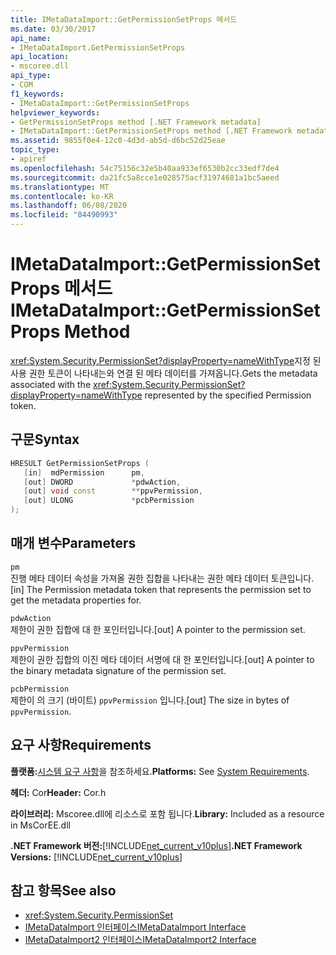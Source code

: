 ```yaml
---
title: IMetaDataImport::GetPermissionSetProps 메서드
ms.date: 03/30/2017
api_name:
- IMetaDataImport.GetPermissionSetProps
api_location:
- mscoree.dll
api_type:
- COM
f1_keywords:
- IMetaDataImport::GetPermissionSetProps
helpviewer_keywords:
- GetPermissionSetProps method [.NET Framework metadata]
- IMetaDataImport::GetPermissionSetProps method [.NET Framework metadata]
ms.assetid: 9855f0e4-12c0-4d3d-ab5d-d6bc52d25eae
topic_type:
- apiref
ms.openlocfilehash: 54c75156c32e5b40aa933ef6530b2cc33edf7de4
ms.sourcegitcommit: da21fc5a8cce1e028575acf31974681a1bc5aeed
ms.translationtype: MT
ms.contentlocale: ko-KR
ms.lasthandoff: 06/08/2020
ms.locfileid: "84490993"
---
```

# <a name="imetadataimportgetpermissionsetprops-method"></a><span data-ttu-id="53886-102">IMetaDataImport::GetPermissionSetProps 메서드</span><span class="sxs-lookup"><span data-stu-id="53886-102">IMetaDataImport::GetPermissionSetProps Method</span></span>
<span data-ttu-id="53886-103"><xref:System.Security.PermissionSet?displayProperty=nameWithType>지정 된 사용 권한 토큰이 나타내는와 연결 된 메타 데이터를 가져옵니다.</span><span class="sxs-lookup"><span data-stu-id="53886-103">Gets the metadata associated with the <xref:System.Security.PermissionSet?displayProperty=nameWithType> represented by the specified Permission token.</span></span>  
  
## <a name="syntax"></a><span data-ttu-id="53886-104">구문</span><span class="sxs-lookup"><span data-stu-id="53886-104">Syntax</span></span>  
  
```cpp  
HRESULT GetPermissionSetProps (  
   [in]  mdPermission      pm,  
   [out] DWORD             *pdwAction,
   [out] void const        **ppvPermission,
   [out] ULONG             *pcbPermission  
);  
```  
  
## <a name="parameters"></a><span data-ttu-id="53886-105">매개 변수</span><span class="sxs-lookup"><span data-stu-id="53886-105">Parameters</span></span>  
 `pm`  
 <span data-ttu-id="53886-106">진행 메타 데이터 속성을 가져올 권한 집합을 나타내는 권한 메타 데이터 토큰입니다.</span><span class="sxs-lookup"><span data-stu-id="53886-106">[in] The Permission metadata token that represents the permission set to get the metadata properties for.</span></span>  
  
 `pdwAction`  
 <span data-ttu-id="53886-107">제한이 권한 집합에 대 한 포인터입니다.</span><span class="sxs-lookup"><span data-stu-id="53886-107">[out] A pointer to the permission set.</span></span>  
  
 `ppvPermission`  
 <span data-ttu-id="53886-108">제한이 권한 집합의 이진 메타 데이터 서명에 대 한 포인터입니다.</span><span class="sxs-lookup"><span data-stu-id="53886-108">[out] A pointer to the binary metadata signature of the permission set.</span></span>  
  
 `pcbPermission`  
 <span data-ttu-id="53886-109">제한이 의 크기 (바이트) `ppvPermission` 입니다.</span><span class="sxs-lookup"><span data-stu-id="53886-109">[out] The size in bytes of `ppvPermission`.</span></span>  
  
## <a name="requirements"></a><span data-ttu-id="53886-110">요구 사항</span><span class="sxs-lookup"><span data-stu-id="53886-110">Requirements</span></span>  
 <span data-ttu-id="53886-111">**플랫폼:**[시스템 요구 사항](../../get-started/system-requirements.md)을 참조하세요.</span><span class="sxs-lookup"><span data-stu-id="53886-111">**Platforms:** See [System Requirements](../../get-started/system-requirements.md).</span></span>  
  
 <span data-ttu-id="53886-112">**헤더:** Cor</span><span class="sxs-lookup"><span data-stu-id="53886-112">**Header:** Cor.h</span></span>  
  
 <span data-ttu-id="53886-113">**라이브러리:** Mscoree.dll에 리소스로 포함 됩니다.</span><span class="sxs-lookup"><span data-stu-id="53886-113">**Library:** Included as a resource in MsCorEE.dll</span></span>  
  
 <span data-ttu-id="53886-114">**.NET Framework 버전:**[!INCLUDE[net_current_v10plus](../../../../includes/net-current-v10plus-md.md)]</span><span class="sxs-lookup"><span data-stu-id="53886-114">**.NET Framework Versions:** [!INCLUDE[net_current_v10plus](../../../../includes/net-current-v10plus-md.md)]</span></span>  
  
## <a name="see-also"></a><span data-ttu-id="53886-115">참고 항목</span><span class="sxs-lookup"><span data-stu-id="53886-115">See also</span></span>

- <xref:System.Security.PermissionSet>
- [<span data-ttu-id="53886-116">IMetaDataImport 인터페이스</span><span class="sxs-lookup"><span data-stu-id="53886-116">IMetaDataImport Interface</span></span>](imetadataimport-interface.md)
- [<span data-ttu-id="53886-117">IMetaDataImport2 인터페이스</span><span class="sxs-lookup"><span data-stu-id="53886-117">IMetaDataImport2 Interface</span></span>](imetadataimport2-interface.md)
